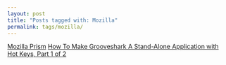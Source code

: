 ```yaml
---
layout: post
title: "Posts tagged with: Mozilla"
permalink: tags/mozilla/
---
```

[Mozilla Prism](/2012/01/mozilla-prism)
[How To Make Grooveshark A Stand-Alone Application with Hot Keys, Part 1 of 2](/2011/08/how-to-make-grooveshark-stand-alone)
